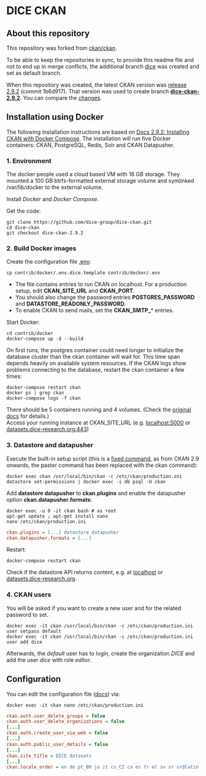 # DICE CKAN


## About this repository

This repository was forked from [ckan/ckan](https://github.com/ckan/ckan).

To be able to keep the repositories in sync, to provide this readme file and not to end up in merge conflicts, the additional branch [dice](https://github.com/dice-group/dice-ckan/tree/dice) was created and set as default branch.

When this repository was created, the latest CKAN version was [release 2.9.2](https://github.com/ckan/ckan/releases/tag/ckan-2.9.2) (commit 1b6d917). That version was used to create branch **[dice-ckan-2.9.2](https://github.com/dice-group/dice-ckan/tree/dice-ckan-2.9.2)**. You can compare the [changes](https://github.com/dice-group/dice-ckan/compare/ckan-2.9.2..dice-ckan-2.9.2).


## Installation using Docker

The following installation instructions are based on [Docs 2.9.2: Installing CKAN with Docker Compose](https://docs.ckan.org/en/2.9/maintaining/installing/install-from-docker-compose.html).
The  installation will run five Docker containers: CKAN, PostgreSQL, Redis, Solr and CKAN Datapusher.


### 1. Environment

The docker people used a cloud based VM with 16 GB storage. They mounted a 100 GB btrfs-formatted external storage volume and symlinked /var/lib/docker to the external volume.

Install *Docker* and *Docker Compose*.

Get the code:

```shell
git clone https://github.com/dice-group/dice-ckan.git
cd dice-ckan
git checkout dice-ckan-2.9.2
```


### 2. Build Docker images

Create the configuration file [.env](https://github.com/dice-group/dice-ckan/blob/dice-ckan-2.9.2/contrib/docker/.env.dice.template):

```shell
cp contrib/docker/.env.dice.template contrib/docker/.env
```

* The file contains entries to run CKAN on localhost. For a production setup, edit **CKAN_SITE_URL** and **CKAN_PORT**.
* You should also change the password entries **POSTGRES_PASSWORD** and **DATASTORE_READONLY_PASSWORD**.
* To enable CKAN to send mails, set the **CKAN_SMTP_*** entries.

Start Docker:

```shell
cd contrib/docker
docker-compose up -d --build
```

On first runs, the postgres container could need longer to initialize the database cluster than the ckan container will wait for. This time span depends heavily on available system resources. If the CKAN logs show problems connecting to the database, restart the ckan container a few times:

```shell
docker-compose restart ckan
docker ps | grep ckan
docker-compose logs -f ckan
```

There should be 5 containers running and 4 volumes. (Check the
[original docs](https://docs.ckan.org/en/2.9/maintaining/installing/install-from-docker-compose.html#build-docker-images)
for details.)  
Access your running instance at CKAN_SITE_URL (e.g. [localhost:5000](http://localhost:5000) or [datasets.dice-research.org:443](https://datasets.dice-research.org:443))


### 3. Datastore and datapusher

Execute the built-in setup script (this is a [fixed command](https://github.com/ckan/ckan/issues/5677#issuecomment-713279480), as from CKAN 2.9 onwards, the paster command has been replaced with the ckan command):

```shell
docker exec ckan /usr/local/bin/ckan -c /etc/ckan/production.ini datastore set-permissions | docker exec -i db psql -U ckan
```

Add **datastore datapusher** to **ckan.plugins** and  enable the datapusher option **ckan.datapusher.formats**:

```shell
docker exec -u 0 -it ckan bash # as root
apt-get update ; apt-get install nano
nano /etc/ckan/production.ini
```

```ini
ckan.plugins = [...] datastore datapusher
ckan.datapusher.formats = [...]
```

Restart:

```shell
docker-compose restart ckan
```

Check if the datastore API returns content, e.g. at
[localhost](http://localhost:5000/api/3/action/datastore_search?resource_id=_table_metadata) or
[datasets.dice-research.org](https://datasets.dice-research.org:443/api/3/action/datastore_search?resource_id=_table_metadata).


### 4. CKAN users

You will be asked if you want to create a new user and for the related password to set.

```shell
docker exec -it ckan /usr/local/bin/ckan -c /etc/ckan/production.ini user setpass default
docker exec -it ckan /usr/local/bin/ckan -c /etc/ckan/production.ini user add dice
```

Afterwards, the *default* user has to login, create the organization *DICE* and add the user *dice* with role *editor*.


## Configuration

You can edit the configuration file ([docs](https://docs.ckan.org/en/2.9/maintaining/configuration.html#ckan-configuration-file)) via:

```shell
docker exec -it ckan nano /etc/ckan/production.ini
```

```ini
ckan.auth.user_delete_groups = false
ckan.auth.user_delete_organizations = false
[...]
ckan.auth.create_user_via_web = false
[...]
ckan.auth.public_user_details = false
[...]
ckan.site_title = DICE datasets
[...]
ckan.locale_order = en de pt_BR ja it cs_CZ ca es fr el sv sr sr@latin no sk fi ru pl nl bg ko_KR hu sa sl lv

```


